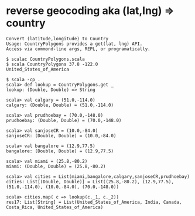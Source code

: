 reverse geocoding aka (lat,lng) => country  
==========
    Convert (latitude,longitude) to Country
    Usage: CountryPolygons provides a get(lat, lng) API. 
    Access via commond-line args, REPL, or programatically.

    $ scalac CountryPolygons.scala 
    $ scala CountryPolygons 37.8 -122.0
    United_States_of_America

    $ scala -cp .
    scala> def lookup = CountryPolygons.get _
    lookup: (Double, Double) => String
    
    scala> val calgary = (51.0,-114.0)
    calgary: (Double, Double) = (51.0,-114.0)
    
    scala> val prudhoebay = (70.0,-148.0)
    prudhoebay: (Double, Double) = (70.0,-148.0)
    
    scala> val sanjoseCR = (10.0,-84.0)
    sanjoseCR: (Double, Double) = (10.0,-84.0)
    
    scala> val bangalore = (12.9,77.5)
    bangalore: (Double, Double) = (12.9,77.5)
    
    scala> val miami = (25.8,-80.2)
    miami: (Double, Double) = (25.8,-80.2)
    
    scala> val cities = List(miami,bangalore,calgary,sanjoseCR,prudhoebay)
    cities: List[(Double, Double)] = List((25.8,-80.2), (12.9,77.5), (51.0,-114.0), (10.0,-84.0), (70.0,-148.0))
    
    scala> cities.map( c => lookup(c._1, c._2)) 
    res17: List[String] = List(United_States_of_America, India, Canada, Costa_Rica, United_States_of_America)
